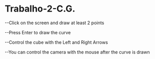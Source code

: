 # Trabalho-2-C.G.

--Click on the screen and draw at least 2 points

--Press Enter to draw the curve

--Control the cube with the Left and Right Arrows

--You can control the camera with the mouse after the curve is drawn
